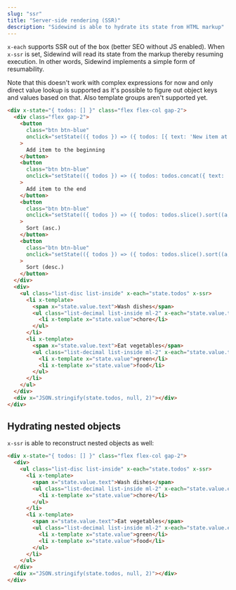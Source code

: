 ```yaml
---
slug: "ssr"
title: "Server-side rendering (SSR)"
description: "Sidewind is able to hydrate its state from HTML markup"
---
```

`x-each` supports SSR out of the box (better SEO without JS enabled). When `x-ssr` is set, Sidewind will read its state from the markup thereby resuming execution. In other words, Sidewind implements a simple form of resumability.

Note that this doesn't work with complex expressions for now and only direct value lookup is supported as it's possible to figure out object keys and values based on that. Also template groups aren't supported yet.

```html
<div x-state="{ todos: [] }" class="flex flex-col gap-2">
  <div class="flex gap-2">
    <button
      class="btn btn-blue"
      onclick="setState(({ todos }) => ({ todos: [{ text: 'New item at the beginning' }].concat(todos) }))"
    >
      Add item to the beginning
    </button>
    <button
      class="btn btn-blue"
      onclick="setState(({ todos }) => ({ todos: todos.concat({ text: 'New item at the end' }) }))"
    >
      Add item to the end
    </button>
    <button
      class="btn btn-blue"
      onclick="setState(({ todos }) => ({ todos: todos.slice().sort((a, b) => a.text.localeCompare(b.text)) }))"
    >
      Sort (asc.)
    </button>
    <button
      class="btn btn-blue"
      onclick="setState(({ todos }) => ({ todos: todos.slice().sort((a, b) => b.text.localeCompare(a.text)) }))"
    >
      Sort (desc.)
    </button>
  </div>
  <div>
    <ul class="list-disc list-inside" x-each="state.todos" x-ssr>
      <li x-template>
        <span x="state.value.text">Wash dishes</span>
        <ul class="list-decimal list-inside ml-2" x-each="state.value.tags">
          <li x-template x="state.value">chore</li>
        </ul>
      </li>
      <li x-template>
        <span x="state.value.text">Eat vegetables</span>
        <ul class="list-decimal list-inside ml-2" x-each="state.value.tags">
          <li x-template x="state.value">green</li>
          <li x-template x="state.value">food</li>
        </ul>
      </li>
    </ul>
  </div>
  <div x="JSON.stringify(state.todos, null, 2)"></div>
</div>
```

## Hydrating nested objects

`x-ssr` is able to reconstruct nested objects as well:

```html
<div x-state="{ todos: [] }" class="flex flex-col gap-2">
  <div>
    <ul class="list-disc list-inside" x-each="state.todos" x-ssr>
      <li x-template>
        <span x="state.value.text">Wash dishes</span>
        <ul class="list-decimal list-inside ml-2" x-each="state.value.entity.tags">
          <li x-template x="state.value">chore</li>
        </ul>
      </li>
      <li x-template>
        <span x="state.value.text">Eat vegetables</span>
        <ul class="list-decimal list-inside ml-2" x-each="state.value.entity.tags">
          <li x-template x="state.value">green</li>
          <li x-template x="state.value">food</li>
        </ul>
      </li>
    </ul>
  </div>
  <div x="JSON.stringify(state.todos, null, 2)"></div>
</div>
```

